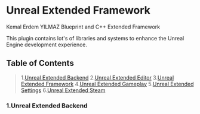 # Unreal Extended Framework
Kemal Erdem YILMAZ Blueprint and C++ Extended Framework


This plugin contains lot's of libraries and systems to enhance the Unreal Engine development experience.




## Table of Contents
> 1.[Unreal Extended Backend](#extended-backend)
> 2.[Unreal Extended Editor]()
> 3.[Unreal Extended Framework]()
> 4.[Unreal Extended Gameplay]()
> 5.[Unreal Extended Settings]()
> 6.[Unreal Extended Steam]()



<a name="extended-backend"></a>
### 1.Unreal Extended Backend
  
